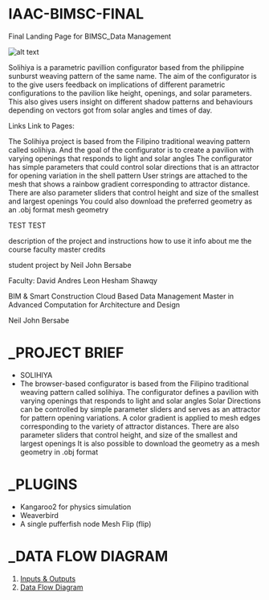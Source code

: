 # IAAC-BIMSC-FINAL
Final Landing Page for BIMSC_Data Management

![alt text](https://github.com/NeilBersabe-Iaac/IAAC-BIMSC-FINAL/images/Finals.jpg?raw=true)


Solihiya is a parametric pavillion configurator based from the philippine sunburst weaving pattern of the same name. The aim of the configurator is to the give users feedback on implications of different parametric configurations to the pavilion like height, openings, and solar parameters. This also gives users insight on different shadow patterns and behaviours depending on vectors got from solar angles and times of day.



Links Link to Pages:

The Solihiya project is based from the Filipino traditional weaving pattern called solihiya. And the goal of the configurator is to create a pavilion with varying openings that responds to light and solar angles The configurator has simple parameters that could control solar directions that is an attractor for opening variation in the shell pattern User strings are attached to the mesh that shows a rainbow gradient corresponding to attractor distance. There are also parameter sliders that control height and size of the smallest and largest openings You could also download the preferred geometry as an .obj format mesh geometry

TEST TEST

description of the project and instructions how to use it
info about me
the course
faculty
master credits

student project by
Neil John Bersabe

Faculty: 
David Andres Leon
Hesham Shawqy

BIM & Smart Construction
Cloud Based Data Management
Master in Advanced Computation for Architecture and Design


Neil John Bersabe

# _PROJECT BRIEF
- SOLIHIYA
- The browser-based configurator is based from the Filipino traditional weaving pattern called solihiya. 
The configurator defines a pavilion with varying openings that responds to light and solar angles
Solar Directions can be controlled by simple parameter sliders and serves as an attractor for pattern opening variations.
A color gradient is applied to mesh edges corresponding to the variety of attractor distances.
There are also parameter sliders that control height, and size of the smallest and largest openings
It is also possible to download the geometry as a mesh geometry in .obj format

# _PLUGINS
- Kangaroo2 for physics simulation
- Weaverbird
- A single pufferfish node Mesh Flip (flip)

# _DATA FLOW DIAGRAM
1. [Inputs & Outputs](docs/InputOutput.jpg)
2. [Data Flow Diagram](docs/DataFlow.png)

